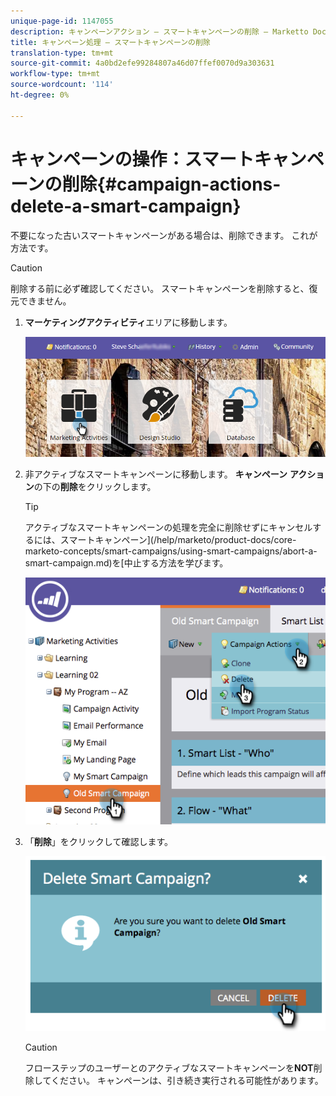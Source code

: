 ```yaml
---
unique-page-id: 1147055
description: キャンペーンアクション — スマートキャンペーンの削除 — Marketto Docs — 製品ドキュメント
title: キャンペーン処理 — スマートキャンペーンの削除
translation-type: tm+mt
source-git-commit: 4a0bd2efe99284807a46d07ffef0070d9a303631
workflow-type: tm+mt
source-wordcount: '114'
ht-degree: 0%

---
```



# キャンペーンの操作：スマートキャンペーンの削除{#campaign-actions-delete-a-smart-campaign}

不要になった古いスマートキャンペーンがある場合は、削除できます。 これが方法です。

>[!CAUTION]
>
>削除する前に必ず確認してください。 スマートキャンペーンを削除すると、復元できません。

1. **マーケティングアクティビティ**&#x200B;エリアに移動します。

   ![](assets/login-marketing-activities-1.png)

1. 非アクティブなスマートキャンペーンに移動します。 **キャンペーン** **アクション**&#x200B;の下の&#x200B;**削除**&#x200B;をクリックします。

   >[!TIP]
   >
   >アクティブなスマートキャンペーンの処理を完全に削除せずにキャンセルするには、スマートキャンペーン](/help/marketo/product-docs/core-marketo-concepts/smart-campaigns/using-smart-campaigns/abort-a-smart-campaign.md)を[中止する方法を学びます。

   ![](assets/image2014-9-22-16-3a41-3a55.png)

1. 「**削除**」をクリックして確認します。

   ![](assets/image2014-9-22-16-3a41-3a59.png)

   >[!CAUTION]
   >
   >フローステップのユーザーとのアクティブなスマートキャンペーンを&#x200B;**NOT**&#x200B;削除してください。 キャンペーンは、引き続き実行される可能性があります。
